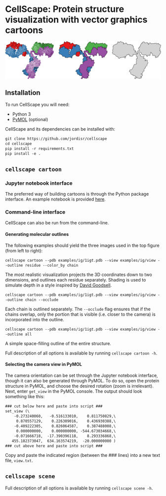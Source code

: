 # CellScape: Protein structure visualization with vector graphics cartoons
<img src="ig_example.png" alt="logo" width=700/>

## Installation
To run CellScape you will need:
* Python 3
* [PyMOL](https://pymol.org/2/) (optional)

CellScape and its dependencies can be installed with:

```
git clone https://github.com/jordisr/cellscape
cd cellscape
pip install -r requirements.txt
pip install -e .
```

## `cellscape cartoon`

### Jupyter notebook interface
The preferred way of building cartoons is through the Python package interface. An example notebook is provided [here](examples/cartoon.ipynb).

### Command-line interface

CellScape can also be run from the command-line.

#### Generating molecular outlines
The following examples should yield the three images used in the top figure (from left to right):
```
cellscape cartoon --pdb examples/ig/1igt.pdb --view examples/ig/view --outline residue --color_by chain
```
The most realistic visualization projects the 3D coordinates down to two dimensions, and outlines each residue separately. Shading is used to simulate depth in a style inspired by [David Goodsell](https://pdb101.rcsb.org/motm/21).

```
cellscape cartoon --pdb examples/ig/1igt.pdb --view examples/ig/view --outline chain --occlude
```
Each chain is outlined separately. The `--occlude` flag ensures that if the chains overlap, only the portion that is visible (i.e. closer to the camera) is incorporated into the outline.

```
cellscape cartoon --pdb examples/ig/1igt.pdb --view examples/ig/view --outline all
```
A simple space-filling outline of the entire structure.

Full description of all options is available by running `cellscape cartoon -h`.

#### Selecting the camera view in PyMOL
The camera orientation can be set through the Jupyter notebook interface, though it can also be generated through PyMOL.
To do so, open the protein structure in PyMOL, and choose the desired rotation (zoom is irrelevant). Next, enter `get_view` in the PyMOL console. The output should look something like this:
```
### cut below here and paste into script ###
set_view (\
    -0.273240060,   -0.516133010,    0.811750829,\
     0.870557129,    0.226309016,    0.436930388,\
    -0.409222305,    0.826064587,    0.387488008,\
     0.000000000,    0.000000000, -544.673034668,\
    -0.071666718,  -17.390396118,    8.293336868,\
   455.182373047,  634.163574219,  -20.000000000 )
### cut above here and paste into script ###
```
Copy and paste the indicated region (between the ### lines) into a new text file, `view.txt`.

## `cellscape scene`

Full description of all options is available by running `cellscape scene -h`.
